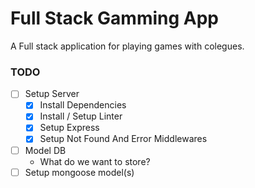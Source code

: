 # Full Stack Gamming App

A Full stack application for playing games with colegues. 

### TODO

* [ ] Setup Server
    * [X] Install Dependencies
    * [X] Install / Setup Linter
    * [X] Setup Express
    * [X] Setup Not Found And Error Middlewares
* [ ] Model DB
    * What do we want to store?
* [ ] Setup mongoose model(s)
